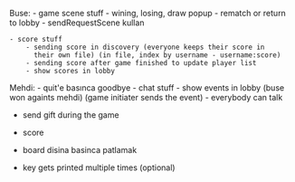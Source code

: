 Buse:
	- game scene stuff
		- wining, losing, draw popup
		- rematch or return to lobby - sendRequestScene kullan

	- score stuff
		- sending score in discovery (everyone keeps their score in
		  their own file) (in file, index by username - username:score)
		- sending score after game finished to update player list
		- show scores in lobby 

Mehdi:
	- quit'e basınca goodbye
	- chat stuff
	    - show events in lobby (buse won againts mehdi) (game initiater
	      sends the event)
	    - everybody can talk



- send gift during the game 

- score
- board disina basinca patlamak
- key gets printed multiple times (optional)

